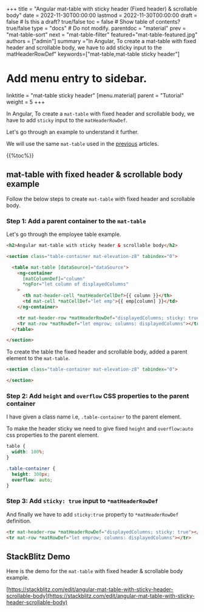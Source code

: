 +++
title = "Angular mat-table with sticky header (Fixed header) & scrollable body"
date = 2022-11-30T00:00:00
lastmod = 2022-11-30T00:00:00
draft = false  # Is this a draft? true/false
toc = false  # Show table of contents? true/false
type = "docs"  # Do not modify.
parentdoc = "material"
prev = "mat-table-sort"
next = "mat-table-filter"
featured="mat-table-featured.jpg"
authors = ["admin"]
summary ="In Angular, To create a mat-table with fixed header and scrollable body, we have to add sticky input to the matHeaderRowDef"
keywords=["mat-table,mat-table sticky header"]

# Add menu entry to sidebar.
linktitle = "mat-table sticky header"
[menu.material]
  parent = "Tutorial"
  weight = 5
+++

In Angular, To create a `mat-table` with fixed header and scrollable body, we have to add `sticky` input to the `matHeaderRowDef`.

Let's go through an example to understand it further.

We will use the same `mat-table` used in the [previous](https://www.angularjswiki.com/material/mat-table/) articles.

{{%toc%}}

## mat-table with fixed header & scrollable body example

Follow the below steps to create `mat-table` with fixed header and scrollable body.

### Step 1: Add a parent container to the `mat-table`

Let's go through the employee table example.

```html
<h2>Angular mat-table with sticky header & scrollable body</h2>

<section class="table-container mat-elevation-z8" tabindex="0">

  <table mat-table [dataSource]="dataSource">
    <ng-container
      [matColumnDef]="column"
      *ngFor="let column of displayedColumns"
    >
      <th mat-header-cell *matHeaderCellDef>{{ column }}</th>
      <td mat-cell *matCellDef="let emp">{{ emp[column] }}</td>
    </ng-container>

    <tr mat-header-row *matHeaderRowDef="displayedColumns; sticky: true"></tr>
    <tr mat-row *matRowDef="let emprow; columns: displayedColumns"></tr>
  </table>

</section>
```

To create the table the fixed header and scrollable body, added a parent element to the `mat-table`.

```html
<section class="table-container mat-elevation-z8" tabindex="0">

</section>

```

### Step 2: Add `height` and `overflow` CSS properties to the parent container

I have given a class name i.e, `.table-container` to the parent element.

To make the header sticky we need to give fixed `height` and `overflow:auto` css properties to the parent element. 

```css
table {
  width: 100%;
}

.table-container {
  height: 300px;
  overflow: auto;
}
```

### Step 3: Add `sticky: true` input to `*matHeaderRowDef`

And finally we have to add `sticky:true` property to `*matHeaderRowDef` definition.

```html
<tr mat-header-row *matHeaderRowDef="displayedColumns; sticky: true"></tr>
<tr mat-row *matRowDef="let emprow; columns: displayedColumns"></tr>
```

## StackBlitz Demo

Here is the demo for the `mat-table` with fixed header & scrollable body example.

[https://stackblitz.com/edit/angular-mat-table-with-sticky-header-scrollable-body](https://stackblitz.com/edit/angular-mat-table-with-sticky-header-scrollable-body)








